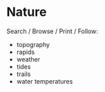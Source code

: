 # Nature

Search / Browse / Print / Follow:
- topography
- rapids
- weather
- tides
- trails
- water temperatures
